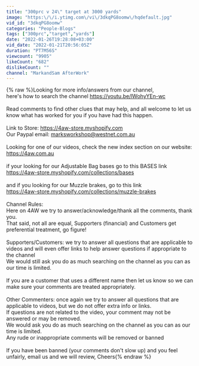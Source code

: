 ```yaml
---
title: "300prc v 24\" target at 3000 yards"
image: "https:\/\/i.ytimg.com\/vi\/3dkqPG8oomw\/hqdefault.jpg"
vid_id: "3dkqPG8oomw"
categories: "People-Blogs"
tags: ["300prc","target","yards"]
date: "2022-01-26T19:28:08+03:00"
vid_date: "2022-01-21T20:56:05Z"
duration: "PT7M56S"
viewcount: "9905"
likeCount: "682"
dislikeCount: ""
channel: "MarkandSam AfterWork"
---
```

{% raw %}Looking for more info/answers from our channel,<br />here's how to search the channel  <a rel="nofollow" target="blank" href="https://youtu.be/lWohyYEn-wc">https://youtu.be/lWohyYEn-wc</a><br /><br />Read comments to find other clues that may help, and all welcome to let us know what has worked for you if you have had this happen.<br /><br />Link to Store:  <a rel="nofollow" target="blank" href="https://4aw-store.myshopify.com">https://4aw-store.myshopify.com</a><br />Our Paypal email: marksworkshop@westnet.com.au<br /><br />Looking for one of our videos, check the new index section on our website: <a rel="nofollow" target="blank" href="https://4aw.com.au">https://4aw.com.au</a><br /><br />if your looking for our Adjustable Bag bases go to this BASES link<br /><a rel="nofollow" target="blank" href="https://4aw-store.myshopify.com/collections/bases">https://4aw-store.myshopify.com/collections/bases</a><br /><br />and if you looking for our Muzzle brakes, go to this link<br /><a rel="nofollow" target="blank" href="https://4aw-store.myshopify.com/collections/muzzle-brakes">https://4aw-store.myshopify.com/collections/muzzle-brakes</a><br /><br />Channel Rules:<br />Here on 4AW we try to answer/acknowledge/thank all the comments, thank you.<br />That said, not all are equal, Supporters (financial) and Customers get preferential treatment, go figure!<br /><br />Supporters/Customers: we try to answer all questions that are applicable to videos and will even offer links to help answer questions if appropriate to the channel<br />We would still ask you do as much searching on the channel as you can as our time is limited.<br /><br />If you are a customer that uses a different name then let us know so we can make sure your comments are treated appropriately.<br /><br />Other Commenters: once again we try to answer all questions that are applicable to videos, but we do not offer extra info or links.<br />If questions are not related to the video, your comment may not be answered or may be removed.<br />We would ask you do as much searching on the channel as you can as our time is limited.<br />Any rude or inappropriate comments will be removed or banned<br /><br />If you have been banned (your comments don't slow up) and you feel unfairly, email us and we will review, Cheers{% endraw %}
